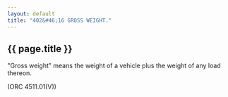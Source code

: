 ```yaml
---
layout: default 
title: "402&#46;16 GROSS WEIGHT."
---
```


{{ page.title }}
----------------

"Gross weight" means the weight of a vehicle plus the weight of any load
thereon.

(ORC 4511.01(V))
